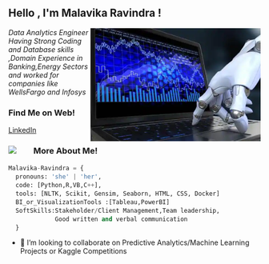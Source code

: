 

<h2> Hello , I'm Malavika Ravindra ! </h2>
<img align='right' src="https://github.com/malavika8/malavika8/blob/main/Prof.jpeg" width="340">
<p><em>Data Analytics Engineer </br>Having Strong Coding and Database skills ,Domain Experience in Banking,Energy Sectors and worked for companies like WellsFargo and Infosys 
</em></p>


### Find Me on Web! 

<a href="https://www.linkedin.com/in/malavika-ravindra/">LinkedIn</a>
 
 
<h3>More About Me! <img align='left' img src="https://media.giphy.com/media/26n7b7PjSOZJwVCmY/giphy.gif" width="50"></h3>

```Python 3.7
Malavika-Ravindra = {
  pronouns: 'she' | 'her',
  code: [Python,R,VB,C++],
  tools: [NLTK, Scikit, Gensim, Seaborn, HTML, CSS, Docker]
  BI_or_VisualizationTools :[Tableau,PowerBI]
  SoftSkills:Stakeholder/Client Management,Team leadership,
             Good written and verbal communication
  }
```

- 👯 I’m looking to collaborate on Predictive Analytics/Machine Learning Projects or Kaggle Competitions


